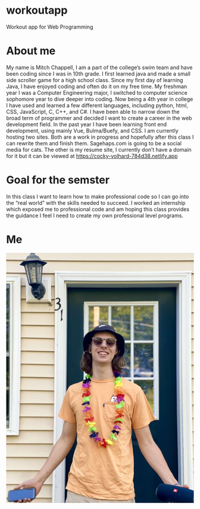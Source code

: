 # workoutapp
Workout app for Web Programming

# About me
My name is Mitch Chappell, I am a part of the college’s swim team and have been coding since I was in 10th grade. 
I first learned java and made a small side scroller game for a high school class. 
Since my first day of learning Java, I have enjoyed coding and often do it on my free time.
My freshman year I was a Computer Engineering major, I switched to computer science sophomore year to dive deeper into coding.
Now being a 4th year in college I have used and learned a few different languages, including python, html, CSS, JavaScript, C, C++, and C#. 
I have been able to narrow down the broad term of programmer and decided I want to create a career in the web development field. 
In the past year I have been learning front end development, using mainly Vue, Bulma/Buefy, and CSS. I am currently hosting two sites. 
Both are a work in progress and hopefully after this class I can rewrite them and finish them. Sagehaps.com is going to be a social media for cats. 
The other is my resume site, I currently don’t have a domain for it but it can be viewed at https://cocky-volhard-784d38.netlify.app

# Goal for the semster
In this class I want to learn how to make professional code so I can go into the “real world” with the skills needed to succeed. I worked an internship which exposed me to professional code and am hoping this class provides the guidance I feel I need to create my own professional level programs. 

# Me
![Image of Me](me.jpg)
